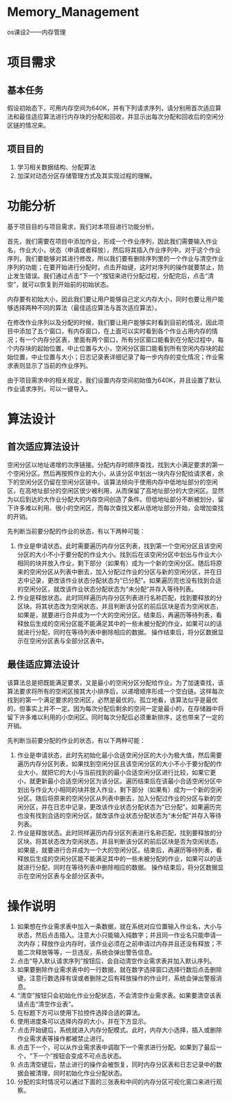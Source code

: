 # Memory_Management
os课设2——内存管理

# 项目需求
## 基本任务
假设初始态下，可用内存空间为640K，并有下列请求序列，请分别用首次适应算法和最佳适应算法进行内存块的分配和回收，并显示出每次分配和回收后的空闲分区链的情况来。

## 项目目的
1.	学习相关数据结构、分配算法
2.	加深对动态分区存储管理方式及其实现过程的理解。

# 功能分析
基于项目目的与项目需求，我们对本项目进行功能分析。

首先，我们需要在项目中添加作业，形成一个作业序列，因此我们需要输入作业名，作业大小，状态（申请或者释放），然后将其插入作业序列中。对于这个作业序列，我们要能够对其进行修改，所以我们要有删除序列里的一个作业与清空作业序列的功能；在要开始进行分配时，点击开始键，这时对序列的操作就要禁止，防止发生错误。我们通过点击“下一个”按钮来进行分配过程，分配完后，点击“清空”，就可以恢复到开始前的初始状态。

内存要有初始大小，因此我们要让用户能够自己定义内存大小，同时也要让用户能够选择两种不同的算法（最佳适应算法与首次适应算法）。

在修改作业序列以及分配的时候，我们要让用户能够实时看到目前的情况，因此项目中添加了五个窗口，有内存窗口，在上面可以实时看到各个作业占用内存的情况；有一个内存分区表，里面有两个窗口，所有分区窗口能看到在分配过程中，每个内存块的起始位置，中止位置与大小，空闲分区窗口能看到所有空闲内存块的起始位置，中止位置与大小；日志记录表详细记录了每一步内存的变化情况；作业需求表则显示了当前的作业序列。

由于项目需求中的相关规定，我们设置内存空间初始值为640K，并且设置了默认作业请求序列，可以一键导入。

# 算法设计
## 首次适应算法设计
空闲分区以地址递增的次序链接。分配内存时顺序查找，找到大小满足要求的第一个空闲分区。然后再按照作业的大小，从该分区中划出一块内存分配给请求者，余下的空闲分区仍留在空闲分区链中。该算法倾向于使用内存中低地址部分的空闲区，在高地址部分的空闲区很少被利用，从而保留了高地址部分的大空闲区。显然为以后到达的大作业分配大的内存空间创造了条件。但低地址部分不断被划分，留下许多难以利用、很小的空闲区，而每次查找又都从低地址部分开始，会增加查找的开销。

先判断当前要分配的作业的状态，有以下两种可能：
1.	作业是申请状态。此时需要遍历内存分区列表，找到第一个空闲分区且该空闲分区的大小不小于要分配的作业大小。找到后在该空闲分区中划出与作业大小相同的块并放入作业，剩下部分（如果有）成为一个新的空闲分区。随后将原来的空闲分区从列表中删去，加入分配过作业的分区与新的空闲分区，并在日志中记录，更改该作业状态分配状态为“已分配”。如果遍历完也没有找到合适的空闲分区，就改该作业状态分配状态为“未分配”并存入等待列表。
2.	作业是释放状态。此时同样遍历内存分区列表进行名称匹配，找到要释放的分区块。将其状态改为空闲状态，并且判断该分区的前后区块是否为空闲状态，如果是，就要进行合并成为一个大的空闲分区。结束后，再遍历等待列表，看释放后生成的空闲分区能不能满足其中的一些未被分配的作业，如果可以的话就进行分配，同时在等待列表中删除相应的数据。
操作结束后，将分区数据显示在空闲分区表与全部分区表中。


## 最佳适应算法设计
该算法总是把既能满足要求，又是最小的空闲分区分配给作业。为了加速查找，该算法要求将所有的空闲区按其大小排序后，以递增顺序形成一个空白链。这样每次找到的第一个满足要求的空闲区，必然是最优的。孤立地看，该算法似乎是最优的，但事实上并不一定。因为每次分配后剩余的空间一定是最小的，在存储器中将留下许多难以利用的小空闲区。同时每次分配后必须重新排序，这也带来了一定的开销。

先判断当前要分配的作业的状态，有以下两种可能：
1.	作业是申请状态，此时先初始化最小合适空闲分区的大小为极大值，然后需要遍历内存分区列表，如果找到空闲分区且该空闲分区的大小不小于要分配的作业大小，就把它的大小与当前找到的最小合适空闲分区进行比较，如果它更小，就更新最小合适空闲分区为该分区。遍历结束后在该最小合适空闲分区中划出与作业大小相同的块并放入作业，剩下部分（如果有）成为一个新的空闲分区。随后将原来的空闲分区从列表中删去，加入分配过作业的分区与新的空闲分区，并在日志中记录，更改该作业状态分配状态为“已分配”。如果遍历完也没有找到合适的空闲分区，就改该作业状态分配状态为“未分配”并存入等待列表。
2.	作业是释放状态。此时同样遍历内存分区列表进行名称匹配，找到要释放的分区块。将其状态改为空闲状态，并且判断该分区的前后区块是否为空闲状态，如果是，就要进行合并成为一个大的空闲分区。结束后，再遍历等待列表，看释放后生成的空闲分区能不能满足其中的一些未被分配的作业，如果可以的话就进行分配，同时在等待列表中删除相应的数据。
操作结束后，将分区数据显示在空闲分区表与全部分区表中。

# 操作说明
1.	如果想在作业需求表中加入一条数据，就在系统对应位置输入作业名，大小与状态，然后点击插入。注意大小只能输入纯数字；并且同一作业名只能申请一次内存；释放作业内存时，该作业必须在之前申请过内存并且还没有释放；不能二次释放等等，一旦违反，系统会弹出警告信息。
2.	点击“导入默认请求序列”按钮后，会自动清空作业需求表并加入默认序列。
3.	如果要删除作业需求表中的一行数据，就在数字选择窗口选择行数后点击删除键，注意行数选择有误或者删除之后有释放操作的作业时，系统会弹出警报消息。
4.	“清空”按钮只会初始化作业分配状态，不会清空作业需求表。如果要清空该表请点击“清空作业表”。
5.	在标题下方可以使用下拉控件选择合适的算法。
6.	使用进度条可以选择内存的大小，并在下方显示。
7.	点击开始键后，系统就进入内存分配模式。此时，内存大小选择，插入或删除作业需求表等操作都被禁止进行。
8.	点击下一个，可以从作业需求表中调取下一个需求进行分配。如果到了最后一个，“下一个”按钮会变成不可点击状态。
9.	点击清空键后，禁止进行的操作会被恢复，同时内存分区表和日志记录中的数据会被清理，同时初始化作业分配状态。
10.	分配的实时情况可以通过下面的三张表和中间的内存分区可视化窗口来进行观察。
